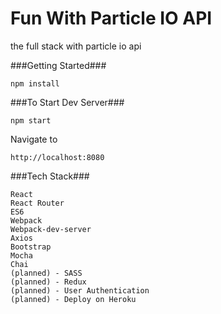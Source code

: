 # Fun With Particle IO API

the full stack with particle io api

###Getting Started###

	npm install

###To Start Dev Server###

    npm start

Navigate to 

    http://localhost:8080

###Tech Stack###

    React
    React Router
    ES6
    Webpack
    Webpack-dev-server
    Axios
    Bootstrap
    Mocha
    Chai
    (planned) - SASS
    (planned) - Redux
    (planned) - User Authentication
    (planned) - Deploy on Heroku